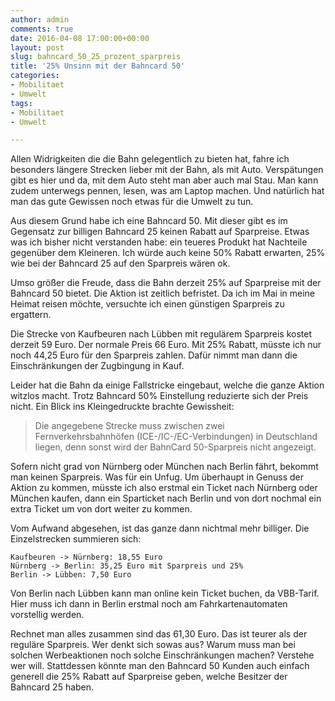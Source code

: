 ```yaml
---
author: admin
comments: true
date: 2016-04-08 17:00:00+00:00
layout: post
slug: bahncard_50_25_prozent_sparpreis
title: '25% Unsinn mit der Bahncard 50'
categories:
- Mobilitaet
- Umwelt
tags:
- Mobilitaet
- Umwelt

---
```


Allen Widrigkeiten die die Bahn gelegentlich zu bieten hat, fahre ich besonders längere Strecken lieber mit der Bahn, als mit Auto. Verspätungen gibt es hier und da, mit dem Auto steht man aber auch mal Stau. Man kann zudem unterwegs pennen, lesen, was am Laptop machen. Und natürlich hat man das gute Gewissen noch etwas für die Umwelt zu tun.

Aus diesem Grund habe ich eine Bahncard 50. Mit dieser gibt es im Gegensatz zur billigen Bahncard 25 keinen Rabatt auf Sparpreise. Etwas was ich bisher nicht verstanden habe: ein teueres Produkt hat Nachteile gegenüber dem Kleineren. Ich würde auch keine 50% Rabatt erwarten, 25% wie bei der Bahncard 25 auf den Sparpreis wären ok.

Umso größer die Freude, dass die Bahn derzeit 25% auf Sparpreise mit der Bahncard 50 bietet. Die Aktion ist zeitlich befristet. Da ich im Mai in meine Heimat reisen möchte, versuchte ich einen günstigen Sparpreis zu ergattern. 

Die Strecke von Kaufbeuren nach Lübben mit regulärem Sparpreis kostet derzeit 59 Euro. Der normale Preis 66 Euro. Mit 25% Rabatt, müsste ich nur noch 44,25 Euro für den Sparpreis zahlen. Dafür nimmt man dann die Einschränkungen der Zugbingung in Kauf.

Leider hat die Bahn da einige Fallstricke eingebaut, welche die ganze Aktion witzlos macht. Trotz Bahncard 50% Einstellung reduzierte sich der Preis nicht. Ein Blick ins Kleingedruckte brachte Gewissheit:

<blockquote>
Die angegebene Strecke muss zwischen zwei Fernverkehrsbahnhöfen (ICE-/IC-/EC-Verbindungen) in Deutschland liegen, denn sonst wird der BahnCard 50-Sparpreis nicht angezeigt.
</blockquote>

Sofern nicht grad von Nürnberg oder München nach Berlin fährt, bekommt man keinen Sparpreis. Was für ein Unfug. Um überhaupt in Genuss der Aktion zu kommen, müsste ich also erstmal ein Ticket nach Nürnberg oder München kaufen, dann ein Sparticket nach Berlin und von dort nochmal ein extra Ticket um von dort weiter zu kommen.

Vom Aufwand abgesehen, ist das ganze dann nichtmal mehr billiger. Die Einzelstrecken summieren sich:

	Kaufbeuren -> Nürnberg: 18,55 Euro
	Nürnberg -> Berlin: 35,25 Euro mit Sparpreis und 25%
	Berlin -> Lübben: 7,50 Euro

Von Berlin nach Lübben kann man online kein Ticket buchen, da VBB-Tarif. Hier muss ich dann in Berlin erstmal noch am Fahrkartenautomaten vorstellig werden.

Rechnet man alles zusammen sind das 61,30 Euro. Das ist teurer als der reguläre Sparpreis. Wer denkt sich sowas aus? Warum muss man bei solchen Werbeaktionen noch solche Einschränkungen machen? Verstehe wer will. Stattdessen könnte man den Bahncard 50 Kunden auch einfach generell die 25% Rabatt auf Sparpreise geben, welche Besitzer der Bahncard 25 haben.